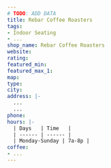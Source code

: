 ```yaml
---
# TODO: ADD DATA
title: Rebar Coffee Roasters
tags:
- Indoor Seating
- ...
shop_name: Rebar Coffee Roasters
website:
rating:
featured_min:
featured_max_1:
map:
type:
city:
address: |-
  ...
  ...
phone:
hours: |-
  | Days   | Time   |
  | ------ | ------ |
  | Monday-Sunday | 7a-8p |
coffee:
- ...
---
```

